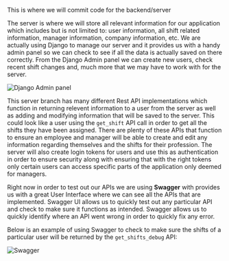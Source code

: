 This is where we will commit code for the backend/server

The server is where we will store all relevant information for our application which includes but is not limited to: user information, all shift related information, manager information, company information, etc. We are actually using Django to manage our server and it provides us with a handy admin panel so we can check to see if all the data is actually saved on there correctly. From the Django Admin panel we can create new users, check recent shift changes and, much more that we may have to work with for the server.  

![Django Admin panel](https://user-images.githubusercontent.com/63976854/100819213-4a442380-3411-11eb-99a6-b69b04aa67a6.png)

This server branch has many different Rest API implementations which function in returning relevent information to a user from the server as well as adding and modifying information that will be saved to the server. This could look like a user using the `get_shift` API call in order to get all the shifts they have been assigned. There are plenty of these APIs that function to ensure an employee and manager will be able to create and edit any information regarding themselves and the shifts for their profession. 
The server will also create login tokens for users and use this as authentication in order to ensure security along with ensuring that with the right tokens only certain users can access specific parts of the application only deemed for managers. 

Right now in order to test out our APIs we are using **Swagger** with provides us with a great User Interface where we can see all the APIs that are implemented. Swagger UI allows us to quickly test out any particular API and check to make sure it functions as intended. Swagger allows us to quickly identify where an API went wrong in order to quickly fix any error. 

Below is an example of using Swagger to check to make sure the shifts of a particular user will be returned by the `get_shifts_debug` API:

![Swagger](https://user-images.githubusercontent.com/63976854/100818708-4cf24900-3410-11eb-8b06-dc22fb8d2997.png)
